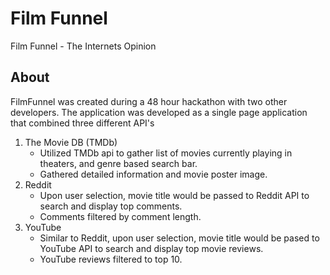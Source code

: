 # Film Funnel

Film Funnel - The Internets Opinion

## About

FilmFunnel was created during a 48 hour hackathon with two other developers. The application was developed as a single page application that combined three different API's

1. The Movie DB (TMDb)
    - Utilized TMDb api to gather list of movies currently playing in theaters, and genre based search bar.
    - Gathered detailed information and movie poster image.
2. Reddit
    - Upon user selection, movie title would be passed to Reddit API to search and display top comments.
    - Comments filtered by comment length.
3. YouTube
    - Similar to Reddit, upon user selection, movie title would be pased to YouTube API to search and display top movie reviews.
    - YouTube reviews filtered to top 10.